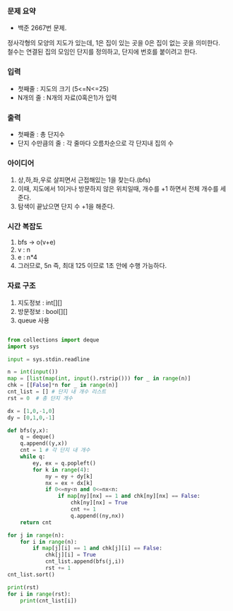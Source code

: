 ### 문제 요약
* 백준 2667번 문제. <br>

정사각형의 모양의 지도가 있는데, 1은 집이 있는 곳을 0은 집이 없는 곳을 의미한다. <br>
철수는 연결된 집의 모임인 단지를 정의하고, 단지에 번호를 붙이려고 한다. <br>

### 입력
* 첫째줄 : 지도의 크기 (5<=N<=25)
* N개의 줄 : N개의 자료(0혹은1)가 입력<br>

### 출력
* 첫째줄 : 총 단지수
* 단지 수만큼의 줄 : 각 줄마다 오름차순으로 각 단지내 집의 수<br>

### 아이디어
1. 상,하,좌,우로 살피면서 근접해있는 1을 찾는다.(bfs)
2. 이때, 지도에서 1이거나 방문하지 않은 위치일때, 개수를 +1 하면서 전체 개수를 세준다. 
3. 탐색이 끝났으면 단지 수 +1을 해준다. <br>

### 시간 복잡도
1. bfs -> o(v+e)
2. v : n
3. e : n*4
4. 그러므로, 5n 즉, 최대 125 이므로 1초 안에 수행 가능하다.<br>

### 자료 구조
1. 지도정보 : int[][]
2. 방문정보 : bool[][]
3. queue 사용

```python

from collections import deque
import sys

input = sys.stdin.readline

n = int(input())
map = [list(map(int, input().rstrip())) for _ in range(n)]
chk = [[False]*n for _ in range(n)]
cnt_list = [] # 단지 내 개수 리스트
rst = 0  # 총 단지 개수

dx = [1,0,-1,0]
dy = [0,1,0,-1]

def bfs(y,x):
    q = deque()
    q.append((y,x))
    cnt = 1 # 각 단지 내 개수
    while q:
        ey, ex = q.popleft()
        for k in range(4):
            ny = ey + dy[k]
            nx = ex + dx[k]
            if 0<=ny<n and 0<=nx<n:
                if map[ny][nx] == 1 and chk[ny][nx] == False:
                    chk[ny][nx] = True
                    cnt += 1
                    q.append((ny,nx))
    return cnt

for j in range(n):
    for i in range(n):
        if map[j][i] == 1 and chk[j][i] == False:
            chk[j][i] = True
            cnt_list.append(bfs(j,i))
            rst += 1
cnt_list.sort()

print(rst)
for i in range(rst):
    print(cnt_list[i])
```

